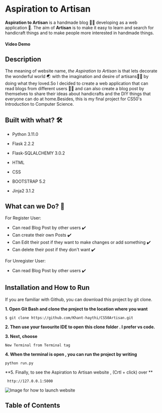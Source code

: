 # Aspiration to Artisan
**Aspiration to Artisan** is a handmade blog :yarn::thread: developing as a web application :iphone:. The aim of **Artisan** is to make it easy to learn and search for handicraft things and to make people more interested in handmade things.

#### Video Demo
## Description
The meaning of website name, *the Aspiration to Artisan* is that lets decorate the wonderful world :earth_asia: with the imagination and desire of artisans:standing_man: by doing what they loved.So I decided to create a web application that can read blogs from different users :boy::girl: and can also create a blog post by themselves to share their ideas about handicrafts and the DIY things that everyone can do at home.Besides, this is my final project for CS50's Introduction to Computer Science.

## Built with what? :hammer_and_wrench:
- Python 3.11.0
* Flask 2.2.2
+ Flask-SQLALCHEMY 3.0.2
- HTML 
* CSS
+ BOOTSTRAP 5.2
- Jinja2 3.1.2

## What can we Do? :monocle_face:
For Register User:
+ Can read Blog Post by other users :heavy_check_mark:
+ Can create their own Posts :heavy_check_mark:
+ Can Edit their post if they want to make changes or add something :heavy_check_mark:
+ Can delete their post if they don't want :heavy_check_mark:

For Unregister User:
- Can read Blog Post by other users :heavy_check_mark:

## Installation and How to Run 
If you are familiar with Github, you can download this project by git clone.

**1. Open Git Bash and clone the project to the location where you want**

```
$ git clone https://github.com/Khant-haythi/CS50Artisan.git
```
**2. Then use your favourite IDE to open this clone folder . I prefer vs code.**

**3. Next, choose**
```
New Terminal from Terminal tag
```
**4. When the terminal is open , you can run the project by writing**
```
python run.py
```
**5. Finally, to see the Aspiration to Artisan website , (Crtl + click) over **
```
 http://127.0.0.1:5000
```
![Image for how to launch website]()

## Table of Contents

